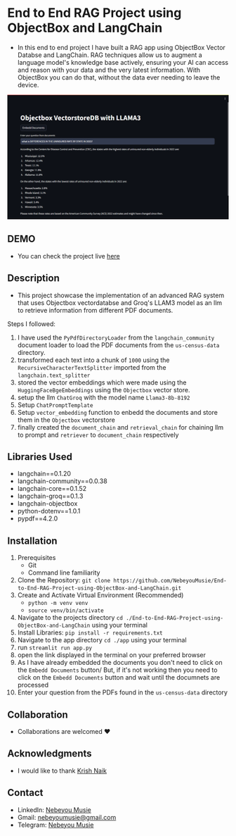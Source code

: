 # End to End RAG Project using ObjectBox and LangChain
 - In this end to end project I have built a RAG app using ObjectBox Vector Databse and LangChain. RAG techniques allow us to augment a language model's knowledge base actively, ensuring your AI can access and reason with your data and the very latest information. With ObjectBox you can do that, without the data ever needing to leave the device.

![Streamlit Web App Interface](./images/RAG%20app%20UI.png)

## DEMO
 - You can check the project live [here](https://8512-01hwj8ynshjz7spkr595x77ec2.cloudspaces.litng.ai/)

## Description
- This project showcase the implementation of an advanced RAG system that uses Objectbox vectordatabse and Groq's LLAM3 model as an llm to retrieve information from different PDF documents.

Steps I followed:
1. I have used the `PyPdfDirectoryLoader` from the `langchain_community` document loader to load the PDF documents from the `us-census-data` directory.
2. transformed each text into a chunk of `1000` using the `RecursiveCharacterTextSplitter` imported from the `langchain.text_splitter`
3. stored the vector embeddings which were made using the `HuggingFaceBgeEmbeddings` using the `Objectbox` vector store.
4. setup the llm `ChatGroq` with the model name `Llama3-8b-8192`
5. Setup `ChatPromptTemplate`
6. Setup `vector_embedding` function to enbedd the documents and store them in the `Objectbox` vectorstore
7. finally created the `document_chain` and `retrieval_chain` for chaining llm to prompt and `retriever` to `document_chain` respectively

## Libraries Used
 - langchain==0.1.20
 - langchain-community==0.0.38
 - langchain-core==0.1.52
 - langchain-groq==0.1.3
 - langchain-objectbox
 - python-dotenv==1.0.1
 - pypdf==4.2.0

## Installation
 1. Prerequisites
    - Git
    - Command line familiarity
 2. Clone the Repository: `git clone https://github.com/NebeyouMusie/End-to-End-RAG-Project-using-ObjectBox-and-LangChain.git`
 3. Create and Activate Virtual Environment (Recommended)
    - `python -m venv venv`
    - `source venv/bin/activate`
 4. Navigate to the projects directory `cd ./End-to-End-RAG-Project-using-ObjectBox-and-LangChain` using your terminal
 5. Install Libraries: `pip install -r requirements.txt`
 6. Navigate to the app directory `cd ./app` using your terminal 
 7. run `streamlit run app.py`
 8. open the link displayed in the terminal on your preferred browser
 9. As I have already embedded the documents you don't need to click on the `Embedd Documents` button/ But, if it's not working then you need to click on the `Embedd Documents` button and wait until the documnets are processed
 10. Enter your question from the PDFs found in the `us-census-data` directory

## Collaboration
- Collaborations are welcomed ❤️

## Acknowledgments
 - I would like to thank [Krish Naik](https://www.youtube.com/@krishnaik06)
   
## Contact
 - LinkedIn: [Nebeyou Musie](https://www.linkedin.com/in/nebeyou-musie)
 - Gmail: nebeyoumusie@gmail.com
 - Telegram: [Nebeyou Musie](https://t.me/NebeyouMusie)


